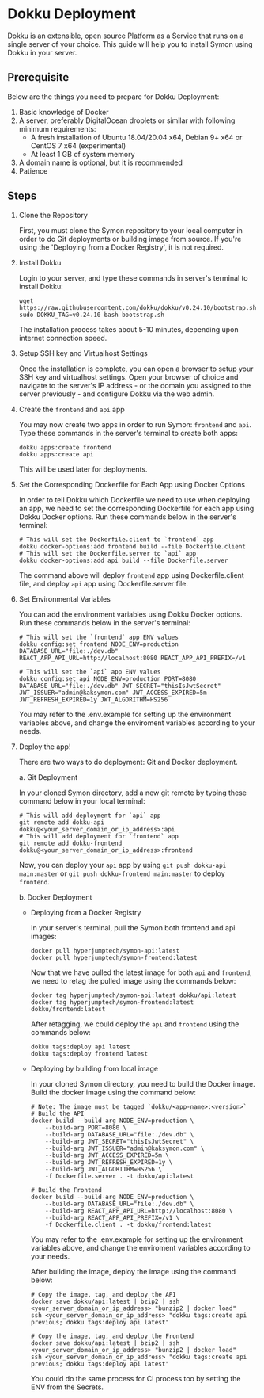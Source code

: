# Dokku Deployment

Dokku is an extensible, open source Platform as a Service that runs on a single server of your choice. This guide will help you to install Symon using Dokku in your server.

## Prerequisite

Below are the things you need to prepare for Dokku Deployment:

1. Basic knowledge of Docker
2. A server, preferably DigitalOcean droplets or similar with following minimum requirements:
   - A fresh installation of Ubuntu 18.04/20.04 x64, Debian 9+ x64 or CentOS 7 x64 (experimental)
   - At least 1 GB of system memory
3. A domain name is optional, but it is recommended
4. Patience

## Steps

1.  Clone the Repository

    First, you must clone the Symon repository to your local computer in order to do Git deployments or building image from source. If you're using the 'Deploying from a Docker Registry', it is not required.

2.  Install Dokku

    Login to your server, and type these commands in server's terminal to install Dokku:

    ```
    wget https://raw.githubusercontent.com/dokku/dokku/v0.24.10/bootstrap.sh;
    sudo DOKKU_TAG=v0.24.10 bash bootstrap.sh
    ```

    The installation process takes about 5-10 minutes, depending upon internet connection speed.

3.  Setup SSH key and Virtualhost Settings

    Once the installation is complete, you can open a browser to setup your SSH key and virtualhost settings. Open your browser of choice and navigate to the server's IP address - or the domain you assigned to the server previously - and configure Dokku via the web admin.

4.  Create the `frontend` and `api` app

    You may now create two apps in order to run Symon: `frontend` and `api`. Type these commands in the server's terminal to create both apps:

    ```
    dokku apps:create frontend
    dokku apps:create api
    ```

    This will be used later for deployments.

5.  Set the Corresponding Dockerfile for Each App using Docker Options

    In order to tell Dokku which Dockerfile we need to use when deploying an app, we need to set the corresponding Dockerfile for each app using Dokku Docker options. Run these commands below in the server's terminal:

    ```
    # This will set the Dockerfile.client to `frontend` app
    dokku docker-options:add frontend build --file Dockerfile.client
    # This will set the Dockerfile.server to `api` app
    dokku docker-options:add api build --file Dockerfile.server
    ```

    The command above will deploy `frontend` app using Dockerfile.client file, and deploy `api` app using Dockerfile.server file.

6.  Set Environmental Variables

    You can add the environment variables using Dokku Docker options. Run these commands below in the server's terminal:

    ```
    # This will set the `frontend` app ENV values
    dokku config:set frontend NODE_ENV=production DATABASE_URL="file:./dev.db" REACT_APP_API_URL=http://localhost:8080 REACT_APP_API_PREFIX=/v1

    # This will set the `api` app ENV values
    dokku config:set api NODE_ENV=production PORT=8080 DATABASE_URL="file:./dev.db" JWT_SECRET="thisIsJwtSecret" JWT_ISSUER="admin@kaksymon.com" JWT_ACCESS_EXPIRED=5m JWT_REFRESH_EXPIRED=1y JWT_ALGORITHM=HS256
    ```

    You may refer to the .env.example for setting up the environment variables above, and change the enviroment variables according to your needs.

7.  Deploy the app!

    There are two ways to do deployment: Git and Docker deployment.

    a. Git Deployment

    In your cloned Symon directory, add a new git remote by typing these command below in your local terminal:

    ```
    # This will add deployment for `api` app
    git remote add dokku-api dokku@<your_server_domain_or_ip_address>:api
    # This will add deployment for `frontend` app
    git remote add dokku-frontend dokku@<your_server_domain_or_ip_address>:frontend
    ```

    Now, you can deploy your `api` app by using `git push dokku-api main:master` or `git push dokku-frontend main:master` to deploy `frontend`.

    b. Docker Deployment

    - Deploying from a Docker Registry

      In your server's terminal, pull the Symon both frontend and api images:

      ```
      docker pull hyperjumptech/symon-api:latest
      docker pull hyperjumptech/symon-frontend:latest
      ```

      Now that we have pulled the latest image for both `api` and `frontend`, we need to retag the pulled image using the commands below:

      ```
      docker tag hyperjumptech/symon-api:latest dokku/api:latest
      docker tag hyperjumptech/symon-frontend:latest dokku/frontend:latest
      ```

      After retagging, we could deploy the `api` and `frontend` using the commands below:

      ```
      dokku tags:deploy api latest
      dokku tags:deploy frontend latest
      ```

    - Deploying by building from local image

      In your cloned Symon directory, you need to build the Docker image. Build the docker image using the command below:

      ```
      # Note: The image must be tagged `dokku/<app-name>:<version>`
      # Build the API
      docker build --build-arg NODE_ENV=production \
          --build-arg PORT=8080 \
          --build-arg DATABASE_URL="file:./dev.db" \
          --build-arg JWT_SECRET="thisIsJwtSecret" \
          --build-arg JWT_ISSUER="admin@kaksymon.com" \
          --build-arg JWT_ACCESS_EXPIRED=5m \
          --build-arg JWT_REFRESH_EXPIRED=1y \
          --build-arg JWT_ALGORITHM=HS256 \
          -f Dockerfile.server . -t dokku/api:latest

      # Build the Frontend
      docker build --build-arg NODE_ENV=production \
          --build-arg DATABASE_URL="file:./dev.db" \
          --build-arg REACT_APP_API_URL=http://localhost:8080 \
          --build-arg REACT_APP_API_PREFIX=/v1 \
          -f Dockerfile.client . -t dokku/frontend:latest
      ```

      You may refer to the .env.example for setting up the environment variables above, and change the enviroment variables according to your needs.

      After building the image, deploy the image using the command below:

      ```
      # Copy the image, tag, and deploy the API
      docker save dokku/api:latest | bzip2 | ssh <your_server_domain_or_ip_address> "bunzip2 | docker load"
      ssh <your_server_domain_or_ip_address> "dokku tags:create api previous; dokku tags:deploy api latest"

      # Copy the image, tag, and deploy the Frontend
      docker save dokku/api:latest | bzip2 | ssh <your_server_domain_or_ip_address> "bunzip2 | docker load"
      ssh <your_server_domain_or_ip_address> "dokku tags:create api previous; dokku tags:deploy api latest"
      ```

      You could do the same process for CI process too by setting the ENV from the Secrets.
